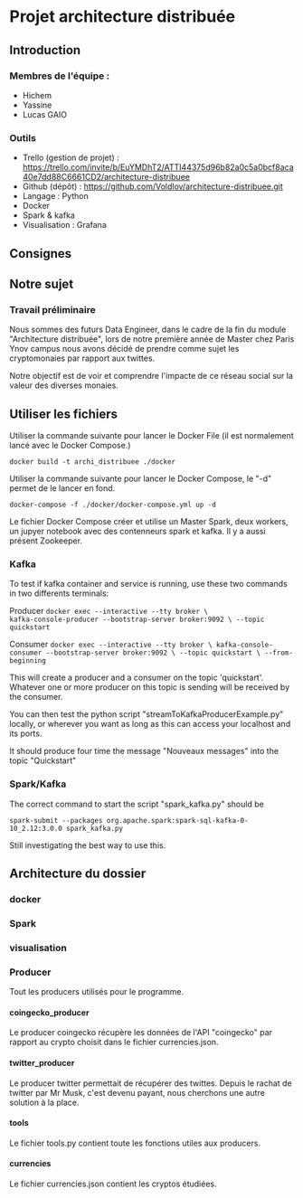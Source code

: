 # Projet architecture distribuée

## Introduction

### Membres de l'équipe :

- Hichem
- Yassine
- Lucas GAIO

### Outils

- Trello (gestion de projet) : https://trello.com/invite/b/EuYMDhT2/ATTI44375d96b82a0c5a0bcf8aca40e7dd88C6661CD2/architecture-distribuee 
- Github (dépôt) : https://github.com/Voldlov/architecture-distribuee.git 
- Langage : Python
- Docker
- Spark & kafka
- Visualisation : Grafana

## Consignes



## Notre sujet

### Travail préliminaire

Nous sommes des futurs Data Engineer, dans le cadre de la fin du module "Architecture distribuée", lors de notre première année de Master chez Paris Ynov campus nous avons décidé de prendre comme sujet les cryptomonaies par rapport aux twittes. 

Notre objectif est de voir et comprendre l'impacte de ce réseau social sur la valeur des diverses monaies. 

## Utiliser les fichiers

Utiliser la commande suivante pour lancer le Docker File (il est normalement lancé avec le Docker Compose.)

`docker build -t archi_distribuee ./docker `

Utiliser la commande suivante pour lancer le Docker Compose, le "-d" permet de le lancer en fond.

`docker-compose -f ./docker/docker-compose.yml up -d`

Le fichier Docker Compose créer et utilise un Master Spark, deux workers, un jupyer notebook avec des contenneurs spark et kafka. Il y a aussi présent Zookeeper. 

### Kafka

To test if kafka container and service is running, use these two commands in two differents terminals:

Producer
`docker exec --interactive --tty broker \                                                
kafka-console-producer --bootstrap-server broker:9092 \
--topic quickstart`

Consumer `docker exec --interactive --tty broker \
kafka-console-consumer --bootstrap-server broker:9092 \
--topic quickstart \
--from-beginning
`

This will create a producer and a consumer on the topic 'quickstart'. Whatever one or more producer on this topic is sending will be received by the consumer.

You can then test the python script "streamToKafkaProducerExample.py" locally, or wherever you want as long as this can access your localhost and its ports.

It should produce four time the message "Nouveaux messages" into the topic "Quickstart"

### Spark/Kafka

The correct command to start the script "spark_kafka.py" should be 

`spark-submit --packages org.apache.spark:spark-sql-kafka-0-10_2.12:3.0.0 spark_kafka.py`

Still investigating the best way to use this.

## Architecture du dossier

### docker

### Spark

### visualisation

### Producer

Tout les producers utilisés pour le programme.

#### coingecko_producer

Le producer coingecko récupère les données de l'API "coingecko" par rapport au crypto choisit dans le fichier currencies.json.

#### twitter_producer

Le producer twitter permettait de récupérer des twittes. Depuis le rachat de twitter par Mr Musk, c'est devenu payant, nous cherchons une autre solution à la place.

#### tools

Le fichier tools.py contient toute les fonctions utiles aux producers. 

#### currencies

Le fichier currencies.json contient les cryptos étudiées. 